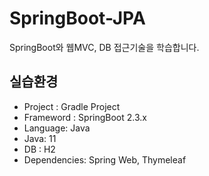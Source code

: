 # SpringBoot-JPA
SpringBoot와 웹MVC, DB 접근기술을 학습합니다.

## 실습환경
  - Project : Gradle Project
  - Frameword : SpringBoot 2.3.x
  - Language: Java
  - Java: 11
  - DB : H2
  - Dependencies: Spring Web, Thymeleaf

